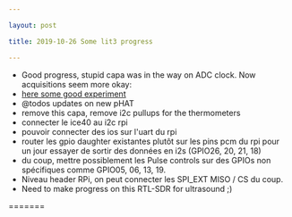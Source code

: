 ```yaml
---

layout: post

title: 2019-10-26 Some lit3 progress

---
```



-   Good progress, stupid capa was in the way on ADC clock. Now
    acquisitions seem more okay:
-   [here some good
    experiment](https://github.com/kelu124/echomods/tree/master/matty/20191023a)
-   @todos updates on new pHAT
-   remove this capa, remove i2c pullups for the thermometers
-   connecter le ice40 au i2c rpi
-   pouvoir connecter des ios sur l'uart du rpi
-   router les gpio daughter existantes plutôt sur les pins pcm du rpi
    pour un jour essayer de sortir des données en i2s (GPIO26, 20,
    21, 18)
-   du coup, mettre possiblement les Pulse controls sur des GPIOs non
    spécifiques comme GPIO05, 06, 13, 19.
-   Niveau header RPi, on peut connecter les SPI\_EXT MISO / CS du coup.
-   Need to make progress on this RTL-SDR for ultrasound ;)

=======

